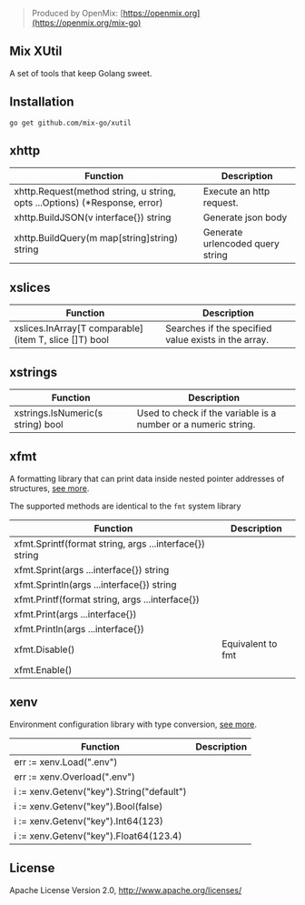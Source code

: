 > Produced by OpenMix: [https://openmix.org](https://openmix.org/mix-go)

## Mix XUtil

A set of tools that keep Golang sweet.

## Installation

```
go get github.com/mix-go/xutil
```

## xhttp

| Function                                                                   | Description                      |  
|----------------------------------------------------------------------------|----------------------------------|
| xhttp.Request(method string, u string, opts ...Options) (*Response, error) | Execute an http request.         |
| xhttp.BuildJSON(v interface{}) string                                      | Generate json body               |
| xhttp.BuildQuery(m map[string]string) string                               | Generate urlencoded query string |

## xslices

| Function                                              | Description                                          |  
|-------------------------------------------------------|------------------------------------------------------|
| xslices.InArray[T comparable](item T, slice []T) bool | Searches if the specified value exists in the array. |

## xstrings

| Function                          | Description                                                    |  
|-----------------------------------|----------------------------------------------------------------|
| xstrings.IsNumeric(s string) bool | Used to check if the variable is a number or a numeric string. |

## xfmt

A formatting library that can print data inside nested pointer addresses of structures, [see more](xfmt/README.md).

The supported methods are identical to the `fmt` system library

| Function                                                | Description       |  
|---------------------------------------------------------|-------------------|
| xfmt.Sprintf(format string, args ...interface{}) string |                   |
| xfmt.Sprint(args ...interface{}) string                 |                   |
| xfmt.Sprintln(args ...interface{}) string               |                   |
| xfmt.Printf(format string, args ...interface{})         |                   |
| xfmt.Print(args ...interface{})                         |                   |
| xfmt.Println(args ...interface{})                       |                   |
| xfmt.Disable()                                          | Equivalent to fmt |
| xfmt.Enable()                                           |                   |

## xenv

Environment configuration library with type conversion, [see more](xenv/README.md).

| Function                                  | Description |  
|-------------------------------------------|-------------|
| err := xenv.Load(".env")                  |             |
| err := xenv.Overload(".env")              |             |
| i := xenv.Getenv("key").String("default") |             |
| i := xenv.Getenv("key").Bool(false)       |             |
| i := xenv.Getenv("key").Int64(123)        |             |
| i := xenv.Getenv("key").Float64(123.4)    |             |

## License

Apache License Version 2.0, http://www.apache.org/licenses/
